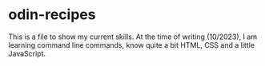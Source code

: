 # odin-recipes
This is a file to show my current skills.
At the time of writing (10/2023), I am learning command line commands, know quite a bit HTML, CSS and a little JavaScript.
